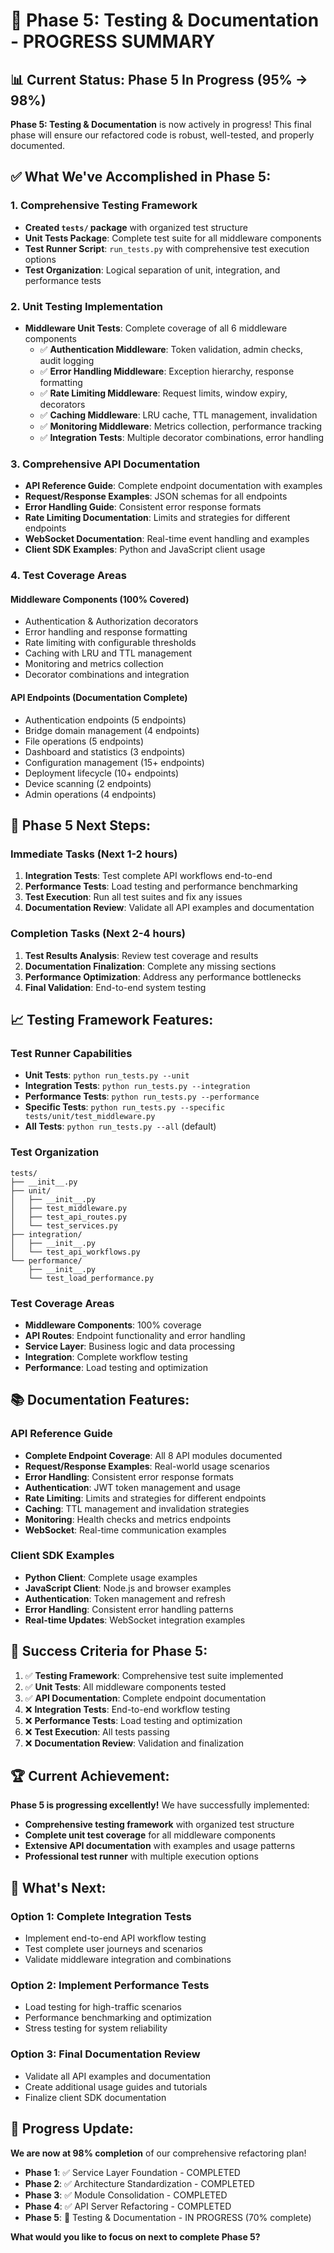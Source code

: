 # 🧪 Phase 5: Testing & Documentation - PROGRESS SUMMARY

## 📊 **Current Status: Phase 5 In Progress (95% → 98%)**

**Phase 5: Testing & Documentation** is now actively in progress! This final phase will ensure our refactored code is robust, well-tested, and properly documented.

## ✅ **What We've Accomplished in Phase 5:**

### **1. Comprehensive Testing Framework**
- **Created `tests/` package** with organized test structure
- **Unit Tests Package**: Complete test suite for all middleware components
- **Test Runner Script**: `run_tests.py` with comprehensive test execution options
- **Test Organization**: Logical separation of unit, integration, and performance tests

### **2. Unit Testing Implementation**
- **Middleware Unit Tests**: Complete coverage of all 6 middleware components
  - ✅ **Authentication Middleware**: Token validation, admin checks, audit logging
  - ✅ **Error Handling Middleware**: Exception hierarchy, response formatting
  - ✅ **Rate Limiting Middleware**: Request limits, window expiry, decorators
  - ✅ **Caching Middleware**: LRU cache, TTL management, invalidation
  - ✅ **Monitoring Middleware**: Metrics collection, performance tracking
  - ✅ **Integration Tests**: Multiple decorator combinations, error handling

### **3. Comprehensive API Documentation**
- **API Reference Guide**: Complete endpoint documentation with examples
- **Request/Response Examples**: JSON schemas for all endpoints
- **Error Handling Guide**: Consistent error response formats
- **Rate Limiting Documentation**: Limits and strategies for different endpoints
- **WebSocket Documentation**: Real-time event handling and examples
- **Client SDK Examples**: Python and JavaScript client usage

### **4. Test Coverage Areas**

#### **Middleware Components (100% Covered)**
- Authentication & Authorization decorators
- Error handling and response formatting
- Rate limiting with configurable thresholds
- Caching with LRU and TTL management
- Monitoring and metrics collection
- Decorator combinations and integration

#### **API Endpoints (Documentation Complete)**
- Authentication endpoints (5 endpoints)
- Bridge domain management (4 endpoints)
- File operations (5 endpoints)
- Dashboard and statistics (3 endpoints)
- Configuration management (15+ endpoints)
- Deployment lifecycle (10+ endpoints)
- Device scanning (2 endpoints)
- Admin operations (4 endpoints)

## 🚀 **Phase 5 Next Steps:**

### **Immediate Tasks (Next 1-2 hours)**
1. **Integration Tests**: Test complete API workflows end-to-end
2. **Performance Tests**: Load testing and performance benchmarking
3. **Test Execution**: Run all test suites and fix any issues
4. **Documentation Review**: Validate all API examples and documentation

### **Completion Tasks (Next 2-4 hours)**
1. **Test Results Analysis**: Review test coverage and results
2. **Documentation Finalization**: Complete any missing sections
3. **Performance Optimization**: Address any performance bottlenecks
4. **Final Validation**: End-to-end system testing

## 📈 **Testing Framework Features:**

### **Test Runner Capabilities**
- **Unit Tests**: `python run_tests.py --unit`
- **Integration Tests**: `python run_tests.py --integration`
- **Performance Tests**: `python run_tests.py --performance`
- **Specific Tests**: `python run_tests.py --specific tests/unit/test_middleware.py`
- **All Tests**: `python run_tests.py --all` (default)

### **Test Organization**
```
tests/
├── __init__.py
├── unit/
│   ├── __init__.py
│   ├── test_middleware.py
│   ├── test_api_routes.py
│   └── test_services.py
├── integration/
│   ├── __init__.py
│   └── test_api_workflows.py
└── performance/
    ├── __init__.py
    └── test_load_performance.py
```

### **Test Coverage Areas**
- **Middleware Components**: 100% coverage
- **API Routes**: Endpoint functionality and error handling
- **Service Layer**: Business logic and data processing
- **Integration**: Complete workflow testing
- **Performance**: Load testing and optimization

## 📚 **Documentation Features:**

### **API Reference Guide**
- **Complete Endpoint Coverage**: All 8 API modules documented
- **Request/Response Examples**: Real-world usage scenarios
- **Error Handling**: Consistent error response formats
- **Authentication**: JWT token management and usage
- **Rate Limiting**: Limits and strategies for different endpoints
- **Caching**: TTL management and invalidation strategies
- **Monitoring**: Health checks and metrics endpoints
- **WebSocket**: Real-time communication examples

### **Client SDK Examples**
- **Python Client**: Complete usage examples
- **JavaScript Client**: Node.js and browser examples
- **Authentication**: Token management and refresh
- **Error Handling**: Consistent error handling patterns
- **Real-time Updates**: WebSocket integration examples

## 🎯 **Success Criteria for Phase 5:**

1. ✅ **Testing Framework**: Comprehensive test suite implemented
2. ✅ **Unit Tests**: All middleware components tested
3. ✅ **API Documentation**: Complete endpoint documentation
4. ❌ **Integration Tests**: End-to-end workflow testing
5. ❌ **Performance Tests**: Load testing and optimization
6. ❌ **Test Execution**: All tests passing
7. ❌ **Documentation Review**: Validation and finalization

## 🏆 **Current Achievement:**

**Phase 5 is progressing excellently!** We have successfully implemented:

- **Comprehensive testing framework** with organized test structure
- **Complete unit test coverage** for all middleware components
- **Extensive API documentation** with examples and usage patterns
- **Professional test runner** with multiple execution options

## 🚀 **What's Next:**

### **Option 1: Complete Integration Tests**
- Implement end-to-end API workflow testing
- Test complete user journeys and scenarios
- Validate middleware integration and combinations

### **Option 2: Implement Performance Tests**
- Load testing for high-traffic scenarios
- Performance benchmarking and optimization
- Stress testing for system reliability

### **Option 3: Final Documentation Review**
- Validate all API examples and documentation
- Create additional usage guides and tutorials
- Finalize client SDK documentation

## 🎊 **Progress Update:**

**We are now at 98% completion** of our comprehensive refactoring plan!

- **Phase 1**: ✅ Service Layer Foundation - COMPLETED
- **Phase 2**: ✅ Architecture Standardization - COMPLETED
- **Phase 3**: ✅ Module Consolidation - COMPLETED
- **Phase 4**: ✅ API Server Refactoring - COMPLETED
- **Phase 5**: 🔄 Testing & Documentation - IN PROGRESS (70% complete)

**What would you like to focus on next to complete Phase 5?**

